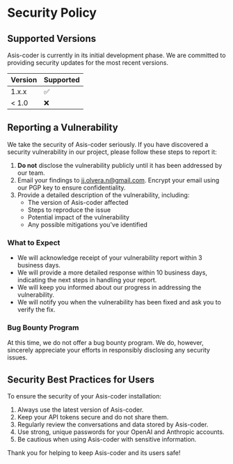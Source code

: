 # Security Policy

## Supported Versions

Asis-coder is currently in its initial development phase. We are committed to providing security updates for the most recent versions.

| Version | Supported          |
| ------- | ------------------ |
| 1.x.x   | :white_check_mark: |
| < 1.0   | :x:                |

## Reporting a Vulnerability

We take the security of Asis-coder seriously. If you have discovered a security vulnerability in our project, please follow these steps to report it:

1. **Do not** disclose the vulnerability publicly until it has been addressed by our team.
2. Email your findings to [jj.olvera.n@gmail.com](mailto:jj.olvera.n@gmail.com). Encrypt your email using our PGP key to ensure confidentiality.
3. Provide a detailed description of the vulnerability, including:
   - The version of Asis-coder affected
   - Steps to reproduce the issue
   - Potential impact of the vulnerability
   - Any possible mitigations you've identified

### What to Expect

- We will acknowledge receipt of your vulnerability report within 3 business days.
- We will provide a more detailed response within 10 business days, indicating the next steps in handling your report.
- We will keep you informed about our progress in addressing the vulnerability.
- We will notify you when the vulnerability has been fixed and ask you to verify the fix.

### Bug Bounty Program

At this time, we do not offer a bug bounty program. We do, however, sincerely appreciate your efforts in responsibly disclosing any security issues.

## Security Best Practices for Users

To ensure the security of your Asis-coder installation:

1. Always use the latest version of Asis-coder.
2. Keep your API tokens secure and do not share them.
3. Regularly review the conversations and data stored by Asis-coder.
4. Use strong, unique passwords for your OpenAI and Anthropic accounts.
5. Be cautious when using Asis-coder with sensitive information.

Thank you for helping to keep Asis-coder and its users safe!
